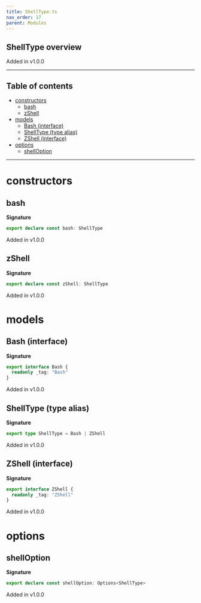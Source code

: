 ```yaml
---
title: ShellType.ts
nav_order: 17
parent: Modules
---
```


## ShellType overview

Added in v1.0.0

---

<h2 class="text-delta">Table of contents</h2>

- [constructors](#constructors)
  - [bash](#bash)
  - [zShell](#zshell)
- [models](#models)
  - [Bash (interface)](#bash-interface)
  - [ShellType (type alias)](#shelltype-type-alias)
  - [ZShell (interface)](#zshell-interface)
- [options](#options)
  - [shellOption](#shelloption)

---

# constructors

## bash

**Signature**

```ts
export declare const bash: ShellType
```

Added in v1.0.0

## zShell

**Signature**

```ts
export declare const zShell: ShellType
```

Added in v1.0.0

# models

## Bash (interface)

**Signature**

```ts
export interface Bash {
  readonly _tag: "Bash"
}
```

Added in v1.0.0

## ShellType (type alias)

**Signature**

```ts
export type ShellType = Bash | ZShell
```

Added in v1.0.0

## ZShell (interface)

**Signature**

```ts
export interface ZShell {
  readonly _tag: "ZShell"
}
```

Added in v1.0.0

# options

## shellOption

**Signature**

```ts
export declare const shellOption: Options<ShellType>
```

Added in v1.0.0
